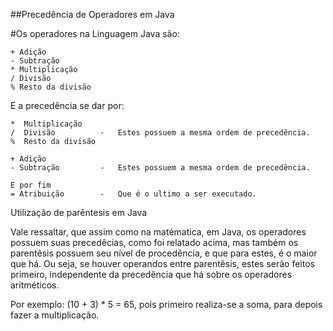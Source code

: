 ##Precedência de Operadores em Java

#Os operadores na Linguagem Java são:

    + Adição
    - Subtração
    * Multiplicação
    / Divisão
    % Resto da divisão

E a precedência se dar por:

    *  Multiplicação
    /  Divisão          -   Estes possuem a mesma ordem de precedência.
    %  Resto da divisão

    + Adição
    - Subtração         -   Estes possuem a mesma ordem de precedência.

    E por fim
    = Atribuição        -   Que é o ultimo a ser executado.


Utilização de parêntesis em Java

Vale ressaltar, que assim como na matématica, em Java, os operadores possuem suas precedêcias, como foi relatado acima, mas também
os parentêsis possuem seu nível de procedência, e que para estes, é o maior que há. Ou seja, se houver operandos entre parentêsis,
estes serão feitos primeiro, independente da precedência que há sobre os operadores aritméticos.

Por exemplo:
    (10 + 3) * 5 = 65, pois primeiro realiza-se a soma, para depois fazer a multiplicação.
